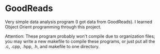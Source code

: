 # GoodReads
Very simple  data analysis program (I got data from GoodReads). I learned Object Orient programming through this project.

Attention: These program probably won't compile due to organization files;
you may write a new makefile to compile these programs, or just put all the .c, .cpp, .hpp, .h, and makefile to one directory.
